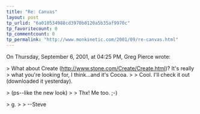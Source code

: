 ```yaml
---
title: "Re: Canvas"
layout: post
tp_urlid: "6a010534988cd3970b0120a5b35af9970c"
tp_favoritecount: 0
tp_commentcount: 0
tp_permalink: "http://www.monkinetic.com/2001/09/re-canvas.html"
---
```

On Thursday, September 6, 2001, at 04:25 PM, Greg Pierce wrote: 


&gt; What about Create (http://www.stone.com/Create/Create.html)?  It&#39;s really
&gt; what you&#39;re looking for, I think...and it&#39;s Cocoa. 
&gt; 
&gt; 
Cool. I&#39;ll check it out (downloaded it yesterday). 


&gt; (ps--like the new look) 
&gt; 
&gt; 
Thx! Me too. ;-) 


&gt; g. 
&gt; 
&gt; 
--Steve
